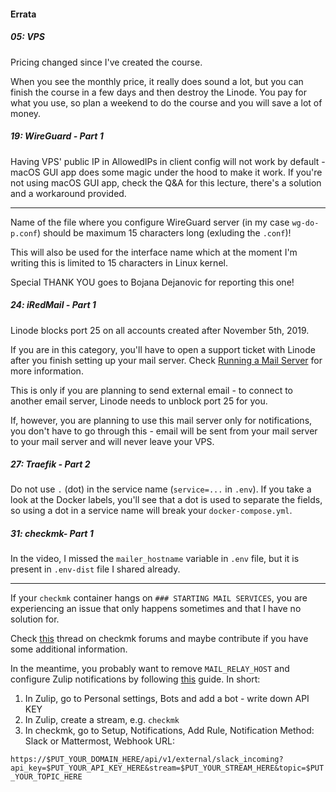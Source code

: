 #### Errata

##### 05: VPS

Pricing changed since I've created the course.

When you see the monthly price, it really does sound a lot, but you can finish the course in a few days and then destroy the Linode.
You pay for what you use, so plan a weekend to do the course and you will save a lot of money.

##### 19: WireGuard - Part 1

Having VPS' public IP in AllowedIPs in client config will not work by default - macOS GUI app does some magic under the hood to make it work.
If you're not using macOS GUI app, check the Q&A for this lecture, there's a solution and a workaround provided.

---

Name of the file where you configure WireGuard server (in my case `wg-do-p.conf`) should be maximum 15 characters long (exluding the `.conf`)!

This will also be used for the interface name which at the moment I'm writing this is limited to 15 characters in Linux kernel.

Special THANK YOU goes to Bojana Dejanovic for reporting this one!

##### 24: iRedMail - Part 1

Linode blocks port 25 on all accounts created after November 5th, 2019.

If you are in this category, you'll have to open a support ticket with Linode after you finish setting up your mail server. Check [Running a Mail Server](https://www.linode.com/docs/guides/running-a-mail-server/#sending-email-on-linode) for more information.

This is only if you are planning to send external email - to connect to another email server, Linode needs to unblock port 25 for you.

If, however, you are planning to use this mail server only for notifications, you don't have to go through this - email will be sent from your mail server to your mail server and will never leave your VPS.

##### 27: Traefik - Part 2

Do not use `.` (dot) in the service name (`service=...` in `.env`). If you take a look at the Docker labels, you'll see that a dot is used to separate the fields, so using a dot in a service name will break your `docker-compose.yml`.

##### 31: checkmk- Part 1

In the video, I missed the `mailer_hostname` variable in `.env` file, but it is present in `.env-dist` file I shared already.

---

If your `checkmk` container hangs on `### STARTING MAIL SERVICES`, you are experiencing an issue that only happens sometimes and that I have no solution for.

Check [this](https://forum.checkmk.com/t/checkmk-in-docker-with-mail-relay-host-wont-start/37008/3) thread on checkmk forums and maybe contribute if you have some additional information.

In the meantime, you probably want to remove `MAIL_RELAY_HOST` and configure Zulip notifications by following [this](https://docs.checkmk.com/latest/en/notifications_slack.html) guide. In short:

1) In Zulip, go to Personal settings, Bots and add a bot - write down API KEY
2) In Zulip, create a stream, e.g. `checkmk`
3) In checkmk, go to Setup, Notifications, Add Rule, Notification Method: Slack or Mattermost, Webhook URL:

`https://$PUT_YOUR_DOMAIN_HERE/api/v1/external/slack_incoming?api_key=$PUT_YOUR_API_KEY_HERE&stream=$PUT_YOUR_STREAM_HERE&topic=$PUT_YOUR_TOPIC_HERE`
